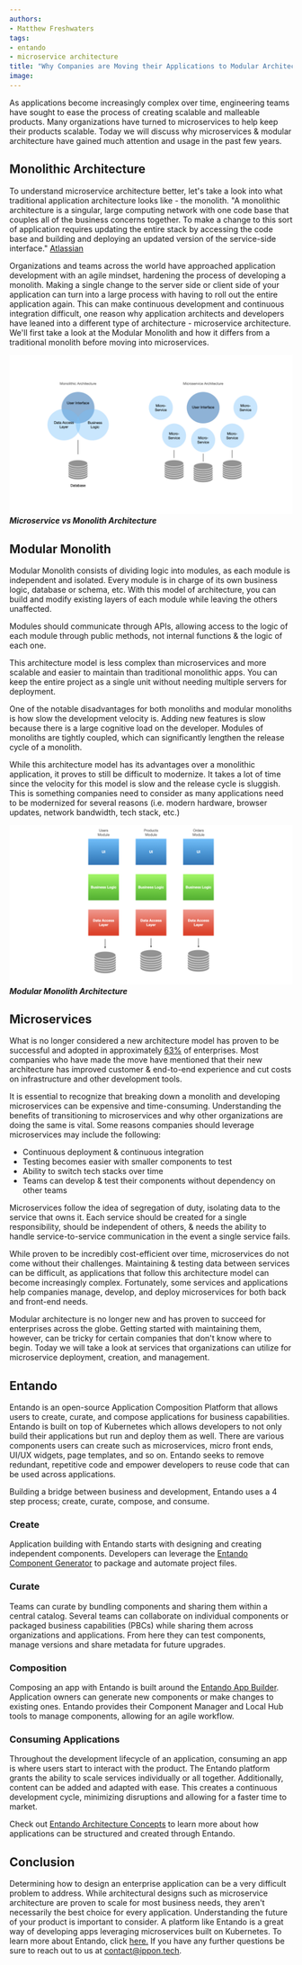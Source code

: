 ```yaml
---
authors:
- Matthew Freshwaters
tags:
- entando
- microservice architecture
title: "Why Companies are Moving their Applications to Modular Architecture"
image:
---
```


 As applications become increasingly complex over time, engineering teams have sought to ease the process of creating scalable and malleable products. Many organizations have turned to microservices to help keep their products scalable. Today we will discuss why microservices & modular architecture have gained much attention and usage in the past few years.  

## Monolithic Architecture

To understand microservice architecture better, let's take a look into what traditional application architecture looks like - the monolith. "A monolithic architecture is a singular, large computing network with one code base that couples all of the business concerns together. To make a change to this sort of application requires updating the entire stack by accessing the code base and building and deploying an updated version of the service-side interface." [Atlassian](https://www.atlassian.com/microservices/microservices-architecture/microservices-vs-monolith#:~:text=A%20monolithic%20architecture%20is%20a%20singular%2C%20large%20computing%20network%20with,of%20the%20service%2Dside%20interface.)

Organizations and teams across the world have approached application development with an agile mindset, hardening the process of developing a monolith. Making a single change to the server side or client side of your application can turn into a large process with having to roll out the entire application again. This can make continuous development and continuous integration difficult, one reason why application architects and developers have leaned into a different type of architecture - microservice architecture. We'll first take a look at the Modular Monolith and how it differs from a traditional monolith before moving into microservices.

![Monolith Vs Microservice Architecture Diagram](../images/2022/12/mono-micro-diagram.png) ***Microservice vs Monolith Architecture***

## Modular Monolith

Modular Monolith consists of dividing logic into modules, as each module is independent and isolated. Every module is in charge of its own business logic, database or schema, etc. With this model of architecture, you can build and modify existing layers of each module while leaving the others unaffected.

Modules should communicate through APIs, allowing access to the logic of each module through public methods, not internal functions & the logic of each one.

This architecture model is less complex than microservices and more scalable and easier to maintain than traditional monolithic apps.  You can keep the entire project as a single unit without needing multiple servers for deployment.

One of the notable disadvantages for both monoliths and modular monoliths is how slow the development velocity is. Adding new features is slow because there is a large cognitive load on the developer. Modules of monoliths are tightly coupled, which can significantly lengthen the release cycle of a monolith.

While this architecture model has its advantages over a monolithic application, it proves to still be difficult to modernize. It takes a lot of time since the velocity for this model is slow and the release cycle is sluggish. This is something companies need to consider as many applications need to be modernized for several reasons (i.e. modern hardware, browser updates, network bandwidth, tech stack, etc.)

![Monolith Vs Microservice Architecture Diagram](../images/2022/12/modular-monolith.png) ***Modular Monolith Architecture***

## Microservices

What is no longer considered a new architecture model has proven to be successful and adopted in approximately [63%](https://dzone.com/articles/new-research-shows-63-percent-of-enterprises-are-a) of enterprises. Most companies who have made the move have mentioned that their new architecture has improved customer & end-to-end experience and cut costs on infrastructure and other development tools. 

It is essential to recognize that breaking down a monolith and developing microservices can be expensive and time-consuming. Understanding the benefits of transitioning to microservices and why other organizations are doing the same is vital. Some reasons companies should leverage microservices may include the following: 

- Continuous deployment & continuous integration
- Testing becomes easier with smaller components to test
- Ability to switch tech stacks over time
- Teams can develop & test their components without dependency on other teams

Microservices follow the idea of segregation of duty, isolating data to the service that owns it. Each service should be created for a single responsibility, should be independent of others, & needs the ability to handle service-to-service communication in the event a single service fails.

While proven to be incredibly cost-efficient over time, microservices do not come without their challenges. Maintaining & testing data between services can be difficult, as applications that follow this architecture model can become increasingly complex. Fortunately, some services and applications help companies manage, develop, and deploy microservices for both back and front-end needs.

Modular architecture is no longer new and has proven to succeed for enterprises across the globe. Getting started with maintaining them, however, can be tricky for certain companies that don't know where to begin.  Today we will take a look at services that organizations can utilize for microservice deployment, creation, and management.

## Entando

Entando is an open-source Application Composition Platform that allows users to create, curate, and compose applications for business capabilities. Entando is built on top of Kubernetes which allows developers to not only build their applications but run and deploy them as well. There are various components users can create such as microservices, micro front ends, UI/UX widgets, page templates, and so on. Entando seeks to remove redundant, repetitive code and empower developers to reuse code that can be used across applications.

Building a bridge between business and development, Entando uses a 4 step process; create, curate, compose, and consume.  

### Create

Application building with Entando starts with designing and creating independent components. Developers can leverage the [Entando Component Generator](https://developer.entando.com/v7.1/docs/create/component-gen-overview.html) to package and automate project files.

### Curate

Teams can curate by bundling components and sharing them within a central catalog. Several teams can collaborate on individual components or packaged business capabilities (PBCs) while sharing them across organizations and applications. From here they can test components, manage versions and share metadata for future upgrades.

### Composition

Composing an app with Entando is built around the [Entando App Builder](https://developer.entando.com/v7.1/docs/compose/app-builder.html). Application owners can generate new components or make changes to existing ones. Entando provides their Component Manager and Local Hub tools to manage components, allowing for an agile workflow.

### Consuming Applications

Throughout the development lifecycle of an application, consuming an app is where users start to interact with the product. The Entando platform grants the ability to scale services individually or all together. Additionally, content can be added and adapted with ease. This creates a continuous development cycle, minimizing disruptions and allowing for a faster time to market.

Check out [Entando Architecture Concepts](https://developer.entando.com/v7.1/docs/getting-started/concepts-overview.html#entando-app-engine) to learn more about how applications can be structured and created through Entando.

## Conclusion

Determining how to design an enterprise application can be a very difficult problem to address. While architectural designs such as microservice architecture are proven to scale for most business needs, they aren't necessarily the best choice for every application. Understanding the future of your product is important to consider. A platform like Entando is a great way of developing apps leveraging microservices built on Kubernetes. To learn more about Entando, click [here.](https://entando.com/) If you have any further questions be sure to reach out to us at contact@ippon.tech.